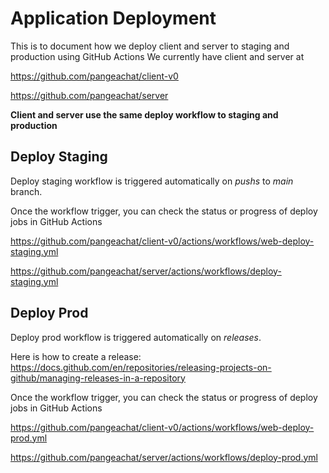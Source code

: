# Application Deployment

This is to document how we deploy client and server to staging and production using GitHub Actions
We currently have client and server at

https://github.com/pangeachat/client-v0

https://github.com/pangeachat/server

**Client and server use the same deploy workflow to staging and production**

## Deploy Staging

Deploy staging workflow is triggered automatically on *pushs* to *main* branch. 

Once the workflow trigger, you can check the status or progress of deploy jobs in GitHub Actions

https://github.com/pangeachat/client-v0/actions/workflows/web-deploy-staging.yml

https://github.com/pangeachat/server/actions/workflows/deploy-staging.yml

## Deploy Prod

Deploy prod workflow is triggered automatically on *releases*.

Here is how to create a release: https://docs.github.com/en/repositories/releasing-projects-on-github/managing-releases-in-a-repository

Once the workflow trigger, you can check the status or progress of deploy jobs in GitHub Actions

https://github.com/pangeachat/client-v0/actions/workflows/web-deploy-prod.yml

https://github.com/pangeachat/server/actions/workflows/deploy-prod.yml
